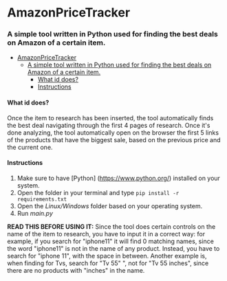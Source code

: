 # AmazonPriceTracker

### A simple tool written in Python used for finding the best deals on Amazon of a certain item.
- [AmazonPriceTracker](#amazonpricetracker)
    - [A simple tool written in Python used for finding the best deals on Amazon of a certain item.](#a-simple-tool-written-in-python-used-for-finding-the-best-deals-on-amazon-of-a-certain-item)
      - [What id does?](#what-id-does)
      - [Instructions](#instructions)

#### What id does?
Once the item to research has been inserted, the tool automatically finds the best deal navigating through the first 4 pages of research.
Once it's done analyzing, the tool automatically open on the browser the first 5 links of the products that have the biggest sale, based on the previous price and the current one.
#### Instructions
1. Make sure to have [Python] (https://www.python.org/) installed on your system.
2. Open the folder in your terminal and type ```pip install -r requirements.txt```
3. Open the _Linux/Windows_ folder based on your operating system.
4. Run _main.py_

**READ THIS BEFORE USING IT:**
Since the tool does certain controls on the name of the item to research, you have to input it in a correct way:
for example, if you search for "iphone11" it will find 0 matching names, since the word "iphone11" is not in the name of any product.
Instead, you have to search for "iphone 11", with the space in between.
Another example is, when finding for Tvs, search for "Tv 55" ", not for "Tv 55 inches", since there are no products with "inches" in the name.













